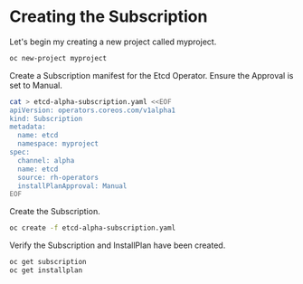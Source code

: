 # Creating the Subscription

Let's begin my creating a new project called myproject.

```sh
oc new-project myproject
```

Create a Subscription manifest for the Etcd Operator. Ensure the Approval is set to Manual.

```sh
cat > etcd-alpha-subscription.yaml <<EOF
apiVersion: operators.coreos.com/v1alpha1
kind: Subscription
metadata:
  name: etcd
  namespace: myproject 
spec:
  channel: alpha
  name: etcd
  source: rh-operators
  installPlanApproval: Manual
EOF
```

Create the Subscription.

```sh
oc create -f etcd-alpha-subscription.yaml
```

Verify the Subscription and InstallPlan have been created.

```sh
oc get subscription
oc get installplan
```
